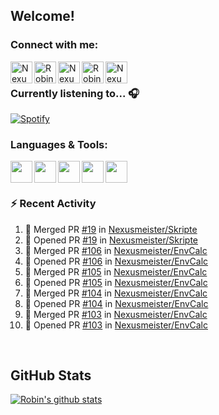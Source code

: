 
<!-- Allgemeine Notizen
	Die Icons sind unter diesen beiden Links zu finden:
	GitHub Repo: https://github.com/simple-icons/simple-icons
		> raw.githubusercontent ist erreichbar über Kontextmenü auf Bild und "Bild in neuem Tab öffnen"
	Simple Icons: https://cdn.jsdelivr.net/npm/simple-icons@3/icons/
 -->


## Welcome!

### Connect with me:
[<img align="left" alt="Nexusmeister | Twitter" width="35px" src="https://cdn.jsdelivr.net/npm/simple-icons@v3/icons/twitter.svg" />][twitter]
[<img align="left" alt="Robin Kaltenbach | Xing" width="35px" src="https://cdn.jsdelivr.net/npm/simple-icons@3.13.0/icons/xing.svg" />][xing]
[<img align="left" alt="Nexusmeister | Twitch" width="35px" src="https://simpleicons.org/icons/twitch.svg" />][twitch]
[<img align="left" alt="Robin Kaltenbach | Stack Overflow" width="35px" src="https://cdn.jsdelivr.net/npm/simple-icons@3.13.0/icons/stackoverflow.svg" />][stackOverflow]
[<img align="left" alt="Nexusmeister | Steam" width="35px" src="https://cdn.jsdelivr.net/npm/simple-icons@3.13.0/icons/steam.svg" />][steam]

<br />

### Currently listening to... 🎧

[![Spotify](https://spotify-now-playing.nexusmeister.vercel.app/api/spotify)](https://open.spotify.com/user/xkaltix?si=h_gYbj2sTlamJW9soY9fnQ)

### Languages & Tools:

<img width="35px" align="left" src="https://raw.githubusercontent.com/simple-icons/simple-icons/develop/icons/dot-net.svg" />
<img width="35px" align="left" src="https://raw.githubusercontent.com/simple-icons/simple-icons/develop/icons/csharp.svg" />
<img width="35px" align="left" src="https://raw.githubusercontent.com/simple-icons/simple-icons/develop/icons/visualstudio.svg" />
<img width="35px" align="left" src="https://raw.githubusercontent.com/simple-icons/simple-icons/develop/icons/microsoftsqlserver.svg" />
<img width="35px" align="left" src="https://github.com/simple-icons/simple-icons/blob/develop/icons/xamarin.svg" />

<br/>
<br/>

### :zap: Recent Activity
<!--START_SECTION:activity-->
1. 🎉 Merged PR [#19](https://github.com/Nexusmeister/Skripte/pull/19) in [Nexusmeister/Skripte](https://github.com/Nexusmeister/Skripte)
2. 💪 Opened PR [#19](https://github.com/Nexusmeister/Skripte/pull/19) in [Nexusmeister/Skripte](https://github.com/Nexusmeister/Skripte)
3. 🎉 Merged PR [#106](https://github.com/Nexusmeister/EnvCalc/pull/106) in [Nexusmeister/EnvCalc](https://github.com/Nexusmeister/EnvCalc)
4. 💪 Opened PR [#106](https://github.com/Nexusmeister/EnvCalc/pull/106) in [Nexusmeister/EnvCalc](https://github.com/Nexusmeister/EnvCalc)
5. 🎉 Merged PR [#105](https://github.com/Nexusmeister/EnvCalc/pull/105) in [Nexusmeister/EnvCalc](https://github.com/Nexusmeister/EnvCalc)
6. 💪 Opened PR [#105](https://github.com/Nexusmeister/EnvCalc/pull/105) in [Nexusmeister/EnvCalc](https://github.com/Nexusmeister/EnvCalc)
7. 🎉 Merged PR [#104](https://github.com/Nexusmeister/EnvCalc/pull/104) in [Nexusmeister/EnvCalc](https://github.com/Nexusmeister/EnvCalc)
8. 💪 Opened PR [#104](https://github.com/Nexusmeister/EnvCalc/pull/104) in [Nexusmeister/EnvCalc](https://github.com/Nexusmeister/EnvCalc)
9. 🎉 Merged PR [#103](https://github.com/Nexusmeister/EnvCalc/pull/103) in [Nexusmeister/EnvCalc](https://github.com/Nexusmeister/EnvCalc)
10. 💪 Opened PR [#103](https://github.com/Nexusmeister/EnvCalc/pull/103) in [Nexusmeister/EnvCalc](https://github.com/Nexusmeister/EnvCalc)
<!--END_SECTION:activity-->
 
 <br/>

## GitHub Stats
[![Robin's github stats](https://github-readme-stats.vercel.app/api?username=nexusmeister&count_private=true&show_icons=true&theme=dark)](https://github.com/anuraghazra/github-readme-stats)

[twitter]: https://twitter.com/nexxusmeister
[xing]: https://www.xing.com/profile/Robin_Kaltenbach3
[twitch]: https://www.twitch.tv/nexusmeister
[stackOverflow]: https://stackoverflow.com/users/10840553/robin-kaltenbach
[steam]: https://steamcommunity.com/id/nexusmeister
